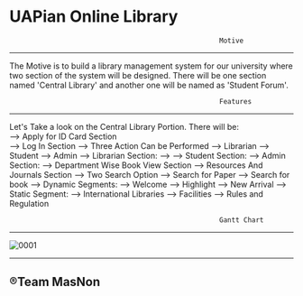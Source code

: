 # UAPian Online Library 

                                                        Motive
__________________________________________________________________________________________________________________________________
The Motive is to build a library management system for our university where two section of the system will be designed. There will be one section named 'Central Library' and another one will be named as 'Student Forum'.

                                                        Features
 _________________________________________________________________________________________________________________________________
 Let's Take a look on the Central Library Portion. There will be:\
      --> Apply for ID Card Section\
      --> Log In Section
                --> Three Action Can be Performed
                      --> Librarian
                      --> Student
                      --> Admin
                            --> Librarian Section:
                                  --> 
                            --> Student Section:
                            --> Admin Section:
      --> Department Wise Book View Section
      --> Resources And Journals Section
      --> Two Search Option 
                --> Search for Paper
                --> Search for book
      --> Dynamic Segments:
                --> Welcome
                --> Highlight
                --> New Arrival
      --> Static Segment:
                --> International Libraries
                --> Facilities
                --> Rules and Regulation
                                                       
                                                        Gantt Chart                                      
___________________________________________________________________________________________________________________________________
![0001](https://user-images.githubusercontent.com/30217066/57728595-1df17680-76b6-11e9-85d4-d32966a9b15c.jpg)



___________________________________________________________________________________________________________________________________
## ®Team MasNon

